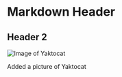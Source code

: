 # Markdown Header
## Header 2

![Image of Yaktocat](https://octodex.github.com/images/yaktocat.png)

Added a picture of Yaktocat
